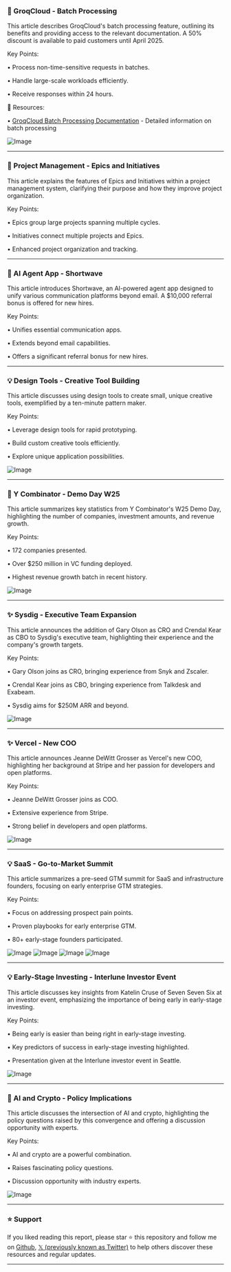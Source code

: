 ### 🤖 GroqCloud - Batch Processing

This article describes GroqCloud's batch processing feature, outlining its benefits and providing access to the relevant documentation.  A 50% discount is available to paid customers until April 2025.

Key Points:

• Process non-time-sensitive requests in batches.

• Handle large-scale workloads efficiently.

• Receive responses within 24 hours.


🔗 Resources:

• [GroqCloud Batch Processing Documentation](https://console.groq.com/docs/batch) - Detailed information on batch processing


![Image](https://pbs.twimg.com/media/Gl8ta9xWkAANxD4?format=jpg&name=small)


---

### 🚀 Project Management - Epics and Initiatives

This article explains the features of Epics and Initiatives within a project management system, clarifying their purpose and how they improve project organization.


Key Points:

• Epics group large projects spanning multiple cycles.

• Initiatives connect multiple projects and Epics.

• Enhanced project organization and tracking.


---

### 🤖 AI Agent App - Shortwave

This article introduces Shortwave, an AI-powered agent app designed to unify various communication platforms beyond email.  A $10,000 referral bonus is offered for new hires.

Key Points:

• Unifies essential communication apps.

• Extends beyond email capabilities.

• Offers a significant referral bonus for new hires.


---

### 💡 Design Tools - Creative Tool Building

This article discusses using design tools to create small, unique creative tools, exemplified by a ten-minute pattern maker.


Key Points:

• Leverage design tools for rapid prototyping.

• Build custom creative tools efficiently.

• Explore unique application possibilities.


![Image](https://pbs.twimg.com/media/GlyxxF9XoAACtB1?format=jpg&name=small)


---

### 🤖 Y Combinator - Demo Day W25

This article summarizes key statistics from Y Combinator's W25 Demo Day, highlighting the number of companies, investment amounts, and revenue growth.

Key Points:

• 172 companies presented.

• Over $250 million in VC funding deployed.

• Highest revenue growth batch in recent history.


![Image](https://pbs.twimg.com/media/Gl8FMRjbYAAiuMN?format=jpg&name=small)


---

### ✨ Sysdig - Executive Team Expansion

This article announces the addition of Gary Olson as CRO and Crendal Kear as CBO to Sysdig's executive team, highlighting their experience and the company's growth targets.

Key Points:

• Gary Olson joins as CRO, bringing experience from Snyk and Zscaler.

• Crendal Kear joins as CBO, bringing experience from Talkdesk and Exabeam.

• Sysdig aims for $250M ARR and beyond.


![Image](https://pbs.twimg.com/tweet_video_thumb/Gl7QkQbWUAAQ-NZ.jpg)


---

### ✨ Vercel - New COO

This article announces Jeanne DeWitt Grosser as Vercel's new COO, highlighting her background at Stripe and her passion for developers and open platforms.

Key Points:

• Jeanne DeWitt Grosser joins as COO.

• Extensive experience from Stripe.

• Strong belief in developers and open platforms.


![Image](https://pbs.twimg.com/media/Gl7dVXEbYAUlFvA?format=jpg&name=small)


---

### 💡 SaaS - Go-to-Market Summit

This article summarizes a pre-seed GTM summit for SaaS and infrastructure founders, focusing on early enterprise GTM strategies.

Key Points:

• Focus on addressing prospect pain points.

• Proven playbooks for early enterprise GTM.

• 80+ early-stage founders participated.


![Image](https://pbs.twimg.com/media/Gl77F_kWkAAtviI?format=jpg&name=360x360)
![Image](https://pbs.twimg.com/media/Gl77F_kWoAAVMbr?format=jpg&name=360x360)
![Image](https://pbs.twimg.com/media/Gl77F_pXAAAbU_5?format=jpg&name=360x360)
![Image](https://pbs.twimg.com/media/Gl77F_hWkAAgiBz?format=jpg&name=360x360)


---

### 💡 Early-Stage Investing - Interlune Investor Event

This article discusses key insights from Katelin Cruse of Seven Seven Six at an investor event, emphasizing the importance of being early in early-stage investing.

Key Points:

• Being early is easier than being right in early-stage investing.

• Key predictors of success in early-stage investing highlighted.

• Presentation given at the Interlune investor event in Seattle.


![Image](https://pbs.twimg.com/media/Gl7hUjSWQAAt4wP?format=jpg&name=small)


---

### 🤖 AI and Crypto - Policy Implications

This article discusses the intersection of AI and crypto, highlighting the policy questions raised by this convergence and offering a discussion opportunity with experts.

Key Points:

• AI and crypto are a powerful combination.

• Raises fascinating policy questions.

• Discussion opportunity with industry experts.


![Image](https://pbs.twimg.com/ext_tw_video_thumb/1899277359423041536/pu/img/c0jiDjz8XiDYex2W.jpg)


---

### ⭐️ Support

If you liked reading this report, please star ⭐️ this repository and follow me on [Github](https://github.com/Drix10), [𝕏 (previously known as Twitter)](https://x.com/DRIX_10_) to help others discover these resources and regular updates.

---
